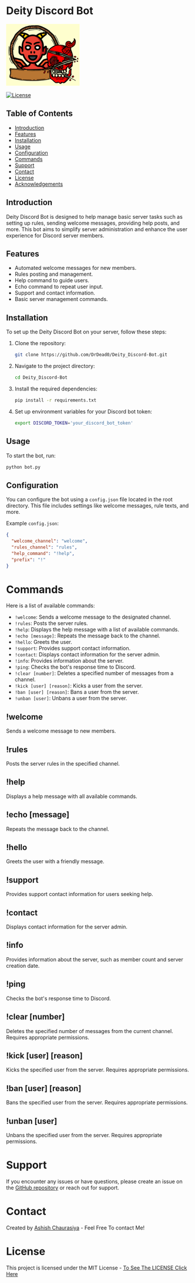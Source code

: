 # Deity Discord Bot 
![Deity Discord Bot Logo](https://github.com/DrDead0/Deity_Discord-Bot/blob/main/Logo/logo-2.png)

[![License](https://img.shields.io/badge/license-MIT-blue.svg)](LICENSE)

## Table of Contents

- [Introduction](#introduction)
- [Features](#features)
- [Installation](#installation)
- [Usage](#usage)
- [Configuration](#configuration)
- [Commands](#commands)
- [Support](#support)
- [Contact](#contact)
- [License](#license)
- [Acknowledgements](#acknowledgements)

## Introduction

Deity Discord Bot is designed to help manage basic server tasks such as setting up rules, sending welcome messages, providing help posts, and more. This bot aims to simplify server administration and enhance the user experience for Discord server members.

## Features

- Automated welcome messages for new members.
- Rules posting and management.
- Help command to guide users.
- Echo command to repeat user input.
- Support and contact information.
- Basic server management commands.

## Installation

To set up the Deity Discord Bot on your server, follow these steps:

1. Clone the repository:
    ```bash
    git clone https://github.com/DrDead0/Deity_Discord-Bot.git
    ```
2. Navigate to the project directory:
    ```bash
    cd Deity_Discord-Bot
    ```
3. Install the required dependencies:
    ```bash
    pip install -r requirements.txt
    ```
4. Set up environment variables for your Discord bot token:
    ```bash
    export DISCORD_TOKEN='your_discord_bot_token'
    ```

## Usage

To start the bot, run:
```bash
python bot.py
```
Configuration
-------------

You can configure the bot using a `config.json` file located in the root directory. This file includes settings like welcome messages, rule texts, and more.

Example `config.json`:
```json
{
  "welcome_channel": "welcome",
  "rules_channel": "rules",
  "help_command": "!help",
  "prefix": "!"
}
```
# Commands

Here is a list of available commands:

- `!welcome`: Sends a welcome message to the designated channel.
- `!rules`: Posts the server rules.
- `!help`: Displays the help message with a list of available commands.
- `!echo [message]`: Repeats the message back to the channel.
- `!hello`: Greets the user.
- `!support`: Provides support contact information.
- `!contact`: Displays contact information for the server admin.
- `!info`: Provides information about the server.
- `!ping`: Checks the bot's response time to Discord.
- `!clear [number]`: Deletes a specified number of messages from a channel.
- `!kick [user] [reason]`: Kicks a user from the server.
- `!ban [user] [reason]`: Bans a user from the server.
- `!unban [user]`: Unbans a user from the server.

## !welcome

Sends a welcome message to new members.

## !rules

Posts the server rules in the specified channel.

## !help

Displays a help message with all available commands.

## !echo [message]

Repeats the message back to the channel.

## !hello

Greets the user with a friendly message.

## !support

Provides support contact information for users seeking help.

## !contact

Displays contact information for the server admin.

## !info

Provides information about the server, such as member count and server creation date.

## !ping

Checks the bot's response time to Discord.

## !clear [number]

Deletes the specified number of messages from the current channel. Requires appropriate permissions.

## !kick [user] [reason]

Kicks the specified user from the server. Requires appropriate permissions.

## !ban [user] [reason]

Bans the specified user from the server. Requires appropriate permissions.

## !unban [user]

Unbans the specified user from the server. Requires appropriate permissions.

# Support

If you encounter any issues or have questions, please create an issue on the [GitHub repository](https://github.com/DrDead0/Deity_Discord-Bot/issues) or reach out for support.

# Contact

Created by [Ashish Chaurasiya](https://github.com/DrDead0) - Feel Free To contact Me!

# License

This project is licensed under the MIT License - [To See The LICENSE Click Here](https://github.com/DrDead0/Deity_Discord-Bot/blob/main/LICENSE)

